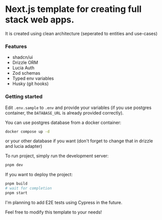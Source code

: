 # Next.js template for creating full stack web apps.

It is created using clean architecture (seperated to entities and use-cases)

### Features
- shadcn/ui
- Drizzle ORM
- Lucia Auth
- Zod schemas
- Typed env variables
- Husky (git hooks)

### Getting started

Edit `.env.sample` to `.env` and provide your variables (if you use postgres container, the `DATABASE_URL` is already provided correctly).

You can use postgres database from a docker container:

```bash
docker compose up -d
```
or your other database if you want (don't forget to change that in drizzle and lucia adapter)

To run project, simply run the development server:

```bash
pnpm dev
```

If you want to deploy the project:
```bash
pnpm build
# wait for completion
pnpm start
```

I'm planning to add E2E tests using Cypress in the future.

Feel free to modify this template to your needs!